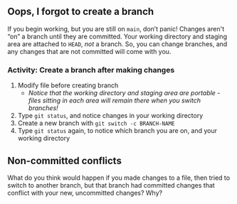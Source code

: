 ## Oops, I forgot to create a branch

If you begin working, but you are still on `main`, don’t panic! Changes aren't “on” a branch until they are committed. Your working directory and staging area are attached to `HEAD`, _not_ a branch. So, you can change branches, and any changes that are not committed will come with you.

### Activity: Create a branch after making changes

1. Modify file before creating branch
   - _Notice that the working directory and staging area are portable - files sitting in each area will remain there when you switch branches!_
2. Type `git status`, and notice changes in your working directory
3. Create a new branch with `git switch -c BRANCH-NAME`
4. Type `git status` again, to notice which branch you are on, and your working directory

## Non-committed conflicts

What do you think would happen if you made changes to a file, then tried to switch to another branch, but that branch had committed changes that conflict with your new, uncommitted changes? Why?

